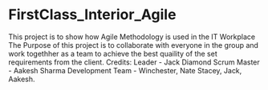 # FirstClass_Interior_Agile
This project is to show how Agile Methodology is used in the IT Workplace
The Purpose of this project is to collaborate with everyone in the group and work togethher as a team to achieve the best quaility of the set requirements from the client.
Credits: 
Leader - Jack Diamond
Scrum Master - Aakesh Sharma
Development Team - Winchester, Nate Stacey, Jack, Aakesh. 
